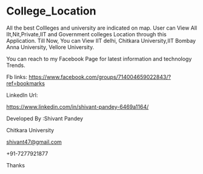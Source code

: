 # College_Location
All the best Collleges and university are indicated on map.
User can View All IIt,Nit,Private,IIT and Government colleges Location through this Application.
Till Now, You can View IIT delhi, Chitkara University,IIT Bombay  Anna University, Vellore University.

You can reach to my Facebook Page for latest information and technology Trends.

Fb links: 
https://www.facebook.com/groups/714004659022843/?ref=bookmarks

LinkedIn Url:

https://www.linkedin.com/in/shivant-pandey-6469a1164/




Developed By :Shivant Pandey

Chitkara University

shivant47@gmail.com

+91-7277921877

Thanks

